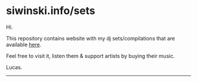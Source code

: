 # siwinski.info/sets #

Hi. 

This repository contains website with my dj sets/compilations that are available [here](http://siwinski.info/sets).
 
Feel free to visit it, listen them & support artists by buying their music.

Lucas.

----
